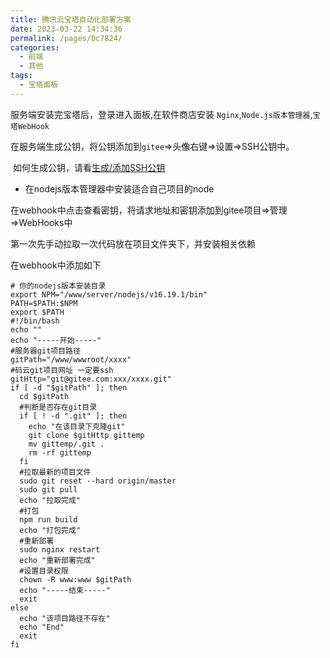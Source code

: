 ```yaml
---
title: 腾讯云宝塔自动化部署方案
date: 2023-03-22 14:34:36
permalink: /pages/0c7824/
categories:
  - 前端
  - 其他
tags:
  - 宝塔面板	
---
```


服务端安装完宝塔后，登录进入面板,在软件商店安装 `Nginx`,`Node.js版本管理器`,`宝塔WebHook`

在服务端生成公钥，将公钥添加到`gitee`=>头像右键=>设置=>SSH公钥中。

​	如何生成公钥，请看[生成/添加SSH公钥](https://gitee.com/help/articles/4181#article-header0)

- 在nodejs版本管理器中安装适合自己项目的node

在webhook中点击查看密钥，将请求地址和密钥添加到gitee项目=>管理 =>WebHooks中

第一次先手动拉取一次代码放在项目文件夹下，并安装相关依赖

在webhook中添加如下 

```shell
# 你的nodejs版本安装目录
export NPM="/www/server/nodejs/v16.19.1/bin"
PATH=$PATH:$NPM
export $PATH
#!/bin/bash
echo ""
echo "-----开始-----"
#服务器git项目路径
gitPath="/www/wwwroot/xxxx"
#码云git项目网址 一定要ssh
gitHttp="git@gitee.com:xxx/xxxx.git"
if [ -d "$gitPath" ]; then
  cd $gitPath
  #判断是否存在git目录
  if [ ! -d ".git" ]; then
    echo "在该目录下克隆git"
    git clone $gitHttp gittemp
    mv gittemp/.git .
    rm -rf gittemp
  fi
  #拉取最新的项目文件
  sudo git reset --hard origin/master
  sudo git pull
  echo "拉取完成"
  #打包
  npm run build
  echo "打包完成"
  #重新部署
  sudo nginx restart
  echo "重新部署完成"
  #设置目录权限
  chown -R www:www $gitPath
  echo "-----结束-----"
  exit
else
  echo "该项目路径不存在"
  echo "End"
  exit
fi
```

